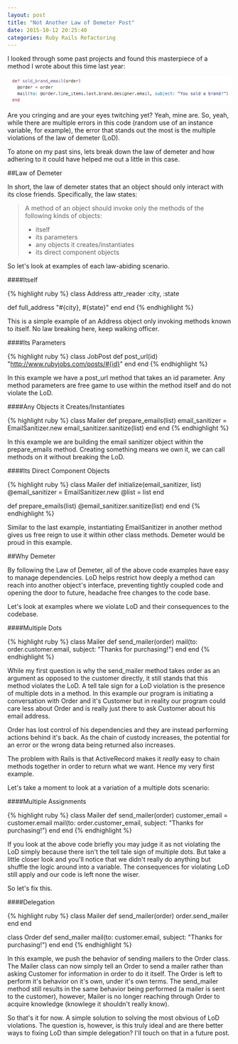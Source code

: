 ```yaml
---
layout: post
title: "Not Another Law of Demeter Post"
date: 2015-10-12 20:25:40
categories: Ruby Rails Refactoring
---
```


I looked through some past projects and found this masterpiece of a method I wrote about this time last year:

![Awesome Code](/assets/images/demeter.png)

Are you cringing and are your eyes twitching yet? Yeah, mine are. So, yeah, while there are multiple errors in this code (random use of an instance variable, for example), the error that stands out the most is the multiple violations of the law of demeter (LoD).

To atone on my past sins, lets break down the law of demeter and how adhering to it could have helped me out a little in this case.

##Law of Demeter

In short, the law of demeter states that an object should only interact with its close friends. Specifically, the law states: 

> A method of an object should invoke only the methods of the following kinds of objects:
>
> * itself
> * its parameters
> * any objects it creates/instantiates
> * its direct component objects 

So let's look at examples of each law-abiding scenario.

####Itself

{% highlight ruby %}
class Address
  attr_reader :city, :state
  
  def full_address
    "#{city}, #{state}"
  end
end
{% endhighlight %}

This is a simple example of an Address object only invoking methods known to itself. No law breaking here, keep walking officer.

####Its Parameters

{% highlight ruby %}
class JobPost
  def post_url(id)
    "http://www.rubyjobs.com/posts/#{id}"
  end
end
{% endhighlight %}

In this example we have a post_url method that takes an id parameter. Any method parameters are free game to use within the method itself and do not violate the LoD.

####Any Objects it Creates/Instantiates

{% highlight ruby %}
class Mailer
  def prepare_emails(list)
    email_sanitizer = EmailSanitizer.new
    email_sanitizer.sanitize(list)
  end
end
{% endhighlight %}

In this example we are building the email sanitizer object within the prepare_emails method. Creating something means we own it, we can call methods on it without breaking the LoD.

####Its Direct Component Objects

{% highlight ruby %}
class Mailer
  def initialize(email_sanitizer, list)
    @email_sanitizer = EmailSanitizer.new
    @list = list
  end

  def prepare_emails(list)
    @email_sanitizer.sanitize(list)
  end
end
{% endhighlight %}

Similar to the last example, instantiating EmailSanitizer in another method gives us free reign to use it within other class methods. Demeter would be proud in this example.

##Why Demeter

By following the Law of Demeter, all of the above code examples have easy to manage dependencies. LoD helps restrict how deeply a method can reach into another object's interface, preventing tightly coupled code and opening the door to future, headache free changes to the code base.

Let's look at examples where we violate LoD and their consequences to the codebase. 

####Multiple Dots

{% highlight ruby %}
class Mailer
  def send_mailer(order)
    mail(to: order.customer.email, subject: "Thanks for purchasing!")
  end
end
{% endhighlight %}

While my first question is why the send_mailer method takes order as an argument as opposed to the customer directly, it still stands that this method violates the LoD. A tell tale sign for a LoD violation is the presence of multiple dots in a method. In this example our program is initiating a conversation with Order and it's Customer but in reality our program could care less about Order and is really just there to ask Customer about his email address. 

Order has lost control of his dependencies and they are instead performing actions behind it's back. As the chain of custody increases, the potential for an error or the wrong data being returned also increases.

The problem with Rails is that ActiveRecord makes it *really* easy to chain methods together in order to return what we want. Hence my very first example. 

Let's take a moment to look at a variation of a multiple dots scenario:

####Multiple Assignments

{% highlight ruby %}
class Mailer
  def send_mailer(order)
    customer_email = customer.email
    mail(to: order.customer_email, subject: "Thanks for purchasing!")
  end
end
{% endhighlight %}

If you look at the above code briefly you may judge it as not violating the LoD simply because there isn't the tell tale sign of multiple dots. But take a little closer look and you'll notice that we didn't really do anything but shuffle the logic around into a variable. The consequences for violating LoD still apply and our code is left none the wiser. 

So let's fix this.

####Delegation

{% highlight ruby %}
class Mailer
  def send_mailer(order)
    order.send_mailer
  end
end

class Order
  def send_mailer
    mail(to: customer.email, subject: "Thanks for purchasing!")
  end
end
{% endhighlight %}

In this example, we push the behavior of sending mailers to the Order class. The Mailer class can now simply tell an Order to send a mailer rather than asking Customer for information in order to do it itself. The Order is left to perform it's behavior on it's own, under it's own terms. The send_mailer method still results in the same behavior being performed (a mailer is sent to the customer), however, Mailer is no longer reaching through Order to acquire knowledge (knowlege it shouldn't really know).

So that's it for now. A simple solution to solving the most obvious of LoD violations. The question is, however, is this truly ideal and are there better ways to fixing LoD than simple delegation? I'll touch on that in a future post. 



